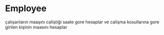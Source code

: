 # Employee

çalışanların maaşını caliştiği saate gore hesaplar ve calişma kosullarına gore girilen kişinin maasını hesaplar
